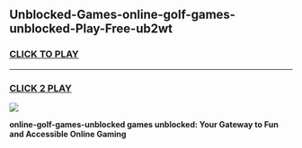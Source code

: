
## Unblocked-Games-online-golf-games-unblocked-Play-Free-ub2wt
<h3>
<a href="https://premium76.site?title=online-golf-games-unblocked&ref=21A">CLICK TO PLAY</a></h3>
<hr>

<h3>
<a href="https://premium76.site?title=online-golf-games-unblocked&ref=21A">CLICK 2 PLAY</a>
  
</h3>

<a href="https://premium76.site?title=online-golf-games-unblocked&ref=21A"><img src="https://clearcache.store/games.png"></a>


**online-golf-games-unblocked games unblocked: Your Gateway to Fun and Accessible Online Gaming**
